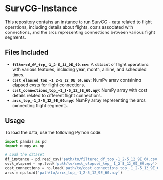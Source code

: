 # SurvCG-Instance
This repository contains an instance to run SurvCG - data related to flight operations, including details about flights, costs associated with connections, and the arcs representing connections between various flight segments. 

## Files Included

- **`filtered_df_top_-1_2-5_12_9E_60.csv`**: A dataset of flight operations with various features, including year, month, airline, and scheduled times.
- **`cost_elapsed_top_-1_2-5_12_9E_60.npy`**: NumPy array containing elapsed costs for flight connections.
- **`cost_connections_top_-1_2-5_12_9E_60.npy`**: NumPy array with cost details related to different flight connections.
- **`arcs_top_-1_2-5_12_9E_60.npy`**: NumPy array representing the arcs connecting flight segments.

## Usage

To load the data, use the following Python code:

```python
import pandas as pd
import numpy as np

# Load the dataset
df_instance = pd.read_csv('path/to/filtered_df_top_-1_2-5_12_9E_60.csv')
cost_elapsed = np.load('path/to/cost_elapsed_top_-1_2-5_12_9E_60.npy')
cost_connections = np.load('path/to/cost_connections_top_-1_2-5_12_9E_60.npy')
arcs = np.load('path/to/arcs_top_-1_2-5_12_9E_60.npy')
